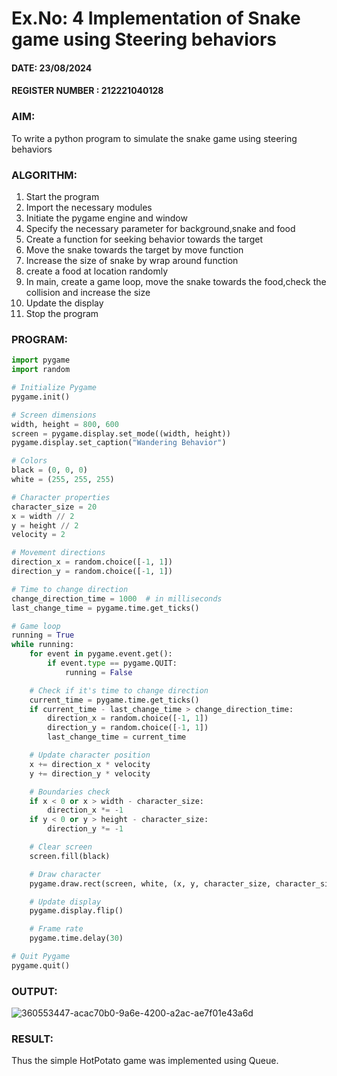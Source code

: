 # Ex.No: 4  Implementation of Snake game using Steering behaviors

#### DATE:  23/08/2024      

#### REGISTER NUMBER : 212221040128

### AIM: 
To write a python program to simulate the snake game using steering behaviors

### ALGORITHM:
1. Start the program
2. Import the necessary modules
3. Initiate the pygame engine and window
4. Specify the necessary parameter for background,snake and food
5. Create a function for seeking behavior towards the target
6.  Move the snake towards the target by move function
7.  Increase the size of snake by wrap around function
8.  create a food at location randomly
9.  In main, create a game loop, move the snake towards the food,check the collision and increase the size
10.  Update the display
11.  Stop the program
    
 ### PROGRAM:
```python
import pygame
import random

# Initialize Pygame
pygame.init()

# Screen dimensions
width, height = 800, 600
screen = pygame.display.set_mode((width, height))
pygame.display.set_caption("Wandering Behavior")

# Colors
black = (0, 0, 0)
white = (255, 255, 255)

# Character properties
character_size = 20
x = width // 2
y = height // 2
velocity = 2

# Movement directions
direction_x = random.choice([-1, 1])
direction_y = random.choice([-1, 1])

# Time to change direction
change_direction_time = 1000  # in milliseconds
last_change_time = pygame.time.get_ticks()

# Game loop
running = True
while running:
    for event in pygame.event.get():
        if event.type == pygame.QUIT:
            running = False

    # Check if it's time to change direction
    current_time = pygame.time.get_ticks()
    if current_time - last_change_time > change_direction_time:
        direction_x = random.choice([-1, 1])
        direction_y = random.choice([-1, 1])
        last_change_time = current_time

    # Update character position
    x += direction_x * velocity
    y += direction_y * velocity

    # Boundaries check
    if x < 0 or x > width - character_size:
        direction_x *= -1
    if y < 0 or y > height - character_size:
        direction_y *= -1

    # Clear screen
    screen.fill(black)

    # Draw character
    pygame.draw.rect(screen, white, (x, y, character_size, character_size))

    # Update display
    pygame.display.flip()

    # Frame rate
    pygame.time.delay(30)

# Quit Pygame
pygame.quit()
```










### OUTPUT:
![360553447-acac70b0-9a6e-4200-a2ac-ae7f01e43a6d](https://github.com/user-attachments/assets/2f07543c-a8be-45e4-bf08-bad5c5d2ae97)



### RESULT:
Thus the simple HotPotato game was implemented using Queue.
